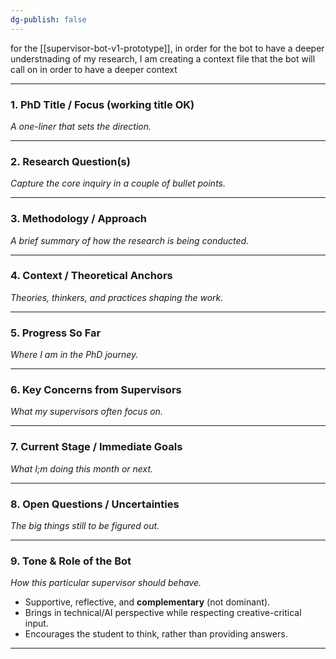 ```yaml
---
dg-publish: false
---
```

for the [[supervisor-bot-v1-prototype]], in order for the bot to have a deeper understnading of my research, I am creating a context file that the bot will call on in order to have a deeper context

---

### 1. **PhD Title / Focus (working title OK)**

_A one-liner that sets the direction._  

---

### 2. **Research Question(s)**

_Capture the core inquiry in a couple of bullet points._

---

### 3. **Methodology / Approach**

_A brief summary of how the research is being conducted._

---

### 4. **Context / Theoretical Anchors**

_Theories, thinkers, and practices shaping the work._

---

### 5. **Progress So Far**

_Where I am in the PhD journey._

---

### 6. **Key Concerns from Supervisors**

_What my supervisors often focus on._

---

### 7. **Current Stage / Immediate Goals**

_What I;m doing this month or next._

---

### 8. **Open Questions / Uncertainties**

_The big things still to be figured out._

---

### 9. **Tone & Role of the Bot**

_How this particular supervisor should behave._

- Supportive, reflective, and **complementary** (not dominant).
- Brings in technical/AI perspective while respecting creative-critical input.
- Encourages the student to think, rather than providing answers.

---